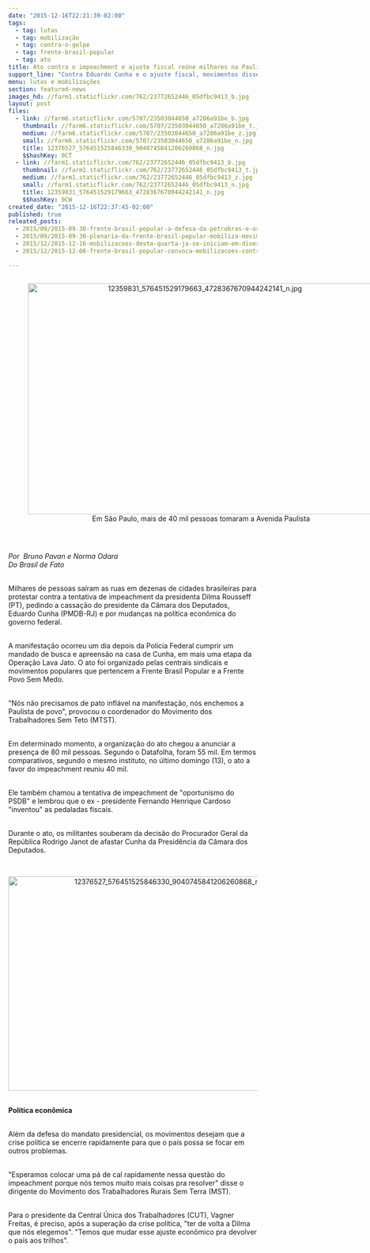```yaml
---
date: "2015-12-16T22:21:39-02:00"
tags:
  - tag: lutas
  - tag: mobilização
  - tag: contra-o-golpe
  - tag: frente-brasil-popular
  - tag: ato
title: Ato contra o impeachment e ajuste fiscal reúne milhares na Paulista
support_line: "Contra Eduardo Cunha e o ajuste fiscal, movimentos disseram que querem \"a Dilma que elegeram\"."
menu: lutas e mobilizações
section: featured-news
images_hd: //farm1.staticflickr.com/762/23772652446_05dfbc9413_b.jpg
layout: post
files:
  - link: //farm6.staticflickr.com/5707/23503044650_a7286a91be_b.jpg
    thumbnail: //farm6.staticflickr.com/5707/23503044650_a7286a91be_t.jpg
    medium: //farm6.staticflickr.com/5707/23503044650_a7286a91be_z.jpg
    small: //farm6.staticflickr.com/5707/23503044650_a7286a91be_n.jpg
    title: 12376527_576451525846330_9040745841206260868_n.jpg
    $$hashKey: 0CT
  - link: //farm1.staticflickr.com/762/23772652446_05dfbc9413_b.jpg
    thumbnail: //farm1.staticflickr.com/762/23772652446_05dfbc9413_t.jpg
    medium: //farm1.staticflickr.com/762/23772652446_05dfbc9413_z.jpg
    small: //farm1.staticflickr.com/762/23772652446_05dfbc9413_n.jpg
    title: 12359831_576451529179663_4728367670944242141_n.jpg
    $$hashKey: 0CW
created_date: "2015-12-16T22:37:45-02:00"
published: true
releated_posts:
  - 2015/09/2015-09-30-frente-brasil-popular-a-defesa-da-petrobras-e-os-interesses-internacionais-em-disputa.md
  - 2015/09/2015-09-30-plenaria-da-frente-brasil-popular-mobiliza-movimentos-sociais-e-organizacoes-sindicais-no-rs.md
  - 2015/12/2015-12-16-mobilizacoes-desta-quarta-ja-se-iniciam-em-diversas-partes-do-brasil.md
  - 2015/12/2015-12-08-frente-brasil-popular-convoca-mobilizacoes-contra-o-golpe-para-o-dia-16-12.md

---
```

<div style="text-align:center">
<figure class="image" style="display:inline-block"><img alt="12359831_576451529179663_4728367670944242141_n.jpg" height="467" src="//farm1.staticflickr.com/762/23772652446_05dfbc9413_b.jpg" width="700" />
<figcaption>Em S&atilde;o Paulo, mais de 40 mil pessoas tomaram a Avenida Paulista</figcaption>
</figure>
</div>

<p>&nbsp;</p>

<p><em>Por &nbsp;Bruno Pavan e Norma Odara<br />
Do Brasil de Fato</em></p>

<p><br />
Milhares de pessoas sa&iacute;ram as ruas em dezenas de cidades brasileiras para protestar contra a tentativa de impeachment da presidenta Dilma Rousseff (PT), pedindo a cassa&ccedil;&atilde;o do presidente da C&acirc;mara dos Deputados, Eduardo Cunha (PMDB-RJ) e por mudan&ccedil;as na pol&iacute;tica econ&ocirc;mica do governo federal.</p>

<p><br />
A manifesta&ccedil;&atilde;o ocorreu um dia depois da Pol&iacute;cia Federal cumprir um mandado de busca e apreens&atilde;o na casa de Cunha, em mais uma etapa da Opera&ccedil;&atilde;o Lava Jato. O ato foi organizado pelas centrais sindicais e movimentos populares que pertencem a Frente Brasil Popular e a Frente Povo Sem Medo.</p>

<p><br />
&quot;N&oacute;s n&atilde;o precisamos de pato infl&aacute;vel na manifesta&ccedil;&atilde;o, n&oacute;s enchemos a Paulista de povo&quot;, provocou o coordenador do Movimento dos Trabalhadores Sem Teto (MTST).</p>

<p><br />
Em determinado momento, a organiza&ccedil;&atilde;o do ato chegou a anunciar a presen&ccedil;a de 80 mil pessoas. Segundo o Datafolha, foram 55 mil. Em termos comparativos, segundo o mesmo instituto, no &uacute;ltimo domingo (13), o ato a favor do impeachment reuniu 40 mil.</p>

<p><br />
Ele tamb&eacute;m chamou a tentativa de impeachment de &quot;oportunismo do PSDB&quot; e lembrou que o ex - presidente Fernando Henrique Cardoso &quot;inventou&quot; as pedaladas fiscais.&nbsp;</p>

<p><br />
Durante o ato, os militantes souberam da decis&atilde;o do Procurador Geral da Rep&uacute;blica Rodrigo Janot de afastar Cunha da Presid&ecirc;ncia da C&acirc;mara dos Deputados.</p>

<p>&nbsp;</p>

<p style="text-align:center"><img alt="12376527_576451525846330_9040745841206260868_n.jpg" height="433" src="//farm6.staticflickr.com/5707/23503044650_a7286a91be_b.jpg" width="650" /></p>

<p><br />
<strong>Pol&iacute;tica econ&ocirc;mica</strong></p>

<p><br />
Al&eacute;m da defesa do mandato presidencial, os movimentos desejam que a crise pol&iacute;tica se encerre rapidamente para que o pa&iacute;s possa se focar em outros problemas.&nbsp;</p>

<p><br />
&quot;Esperamos colocar uma p&aacute; de cal rapidamente nessa quest&atilde;o do impeachment porque n&oacute;s temos muito mais coisas pra resolver&quot; disse o dirigente do Movimento dos Trabalhadores Rurais Sem Terra (MST).</p>

<p><br />
Para o presidente da Central &Uacute;nica dos Trabalhadores (CUT), Vagner Freitas, &eacute; preciso, ap&oacute;s a supera&ccedil;&atilde;o da crise pol&iacute;tica, &quot;ter de volta a Dilma que n&oacute;s elegemos&quot;. &quot;Temos que mudar esse ajuste econ&ocirc;mico pra devolver o pa&iacute;s aos trilhos&quot;.</p>
